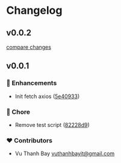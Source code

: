 # Changelog


## v0.0.2

[compare changes](https://github.com/vuthanhbayit/fetch/compare/v0.0.1...v0.0.2)

## v0.0.1


### 🚀 Enhancements

- Init fetch axios ([5e40933](https://github.com/vuthanhbayit/fetch/commit/5e40933))

### 🏡 Chore

- Remove test script ([82228d9](https://github.com/vuthanhbayit/fetch/commit/82228d9))

### ❤️ Contributors

- Vu Thanh Bay <vuthanhbayit@gmail.com>

